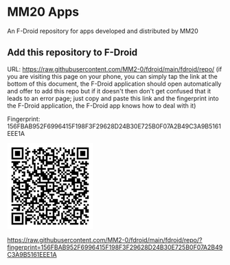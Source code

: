 # MM20 Apps
An F-Droid repository for apps developed and distributed by MM20

## Add this repository to F-Droid

URL: https://raw.githubusercontent.com/MM2-0/fdroid/main/fdroid/repo/ (if you are visiting this page on your phone, you can simply tap the link at the bottom of this document, the F-Droid application should open automatically and offer to add this repo but if it doesn't then don't get confused that it leads to an error page; just copy and paste this link and the fingerprint into the F-Droid application, the F-Droid app knows how to deal with it)

Fingerprint: 156FBAB952F6996415F198F3F29628D24B30E725B0F07A2B49C3A9B5161EEE1A

![qr code](qrcode.png)

https://raw.githubusercontent.com/MM2-0/fdroid/main/fdroid/repo/?fingerprint=156FBAB952F6996415F198F3F29628D24B30E725B0F07A2B49C3A9B5161EEE1A
